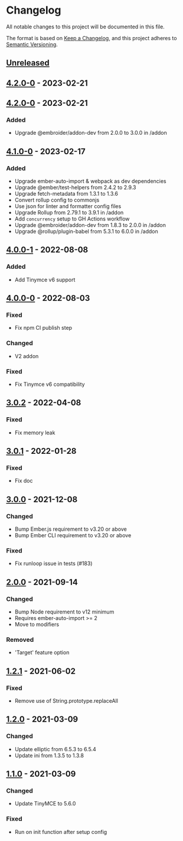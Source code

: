 # Changelog
All notable changes to this project will be documented in this file.

The format is based on [Keep a Changelog](https://keepachangelog.com/en/1.0.0/),
and this project adheres to [Semantic Versioning](https://semver.org/spec/v2.0.0.html).

## [Unreleased]

## [4.2.0-0] - 2023-02-21

## [4.2.0-0] - 2023-02-21
### Added
* Upgrade @embroider/addon-dev from 2.0.0 to 3.0.0 in /addon

## [4.1.0-0] - 2023-02-17
### Added
* Upgrade ember-auto-import & webpack as dev dependencies
* Upgrade @ember/test-helpers from 2.4.2 to 2.9.3
* Upgrade fetch-metadata from 1.3.1 to 1.3.6
* Convert rollup config to commonjs
* Use json for linter and formatter config files
* Upgrade Rollup from 2.79.1 to 3.9.1 in /addon
* Add `concurrency` setup to GH Actions workflow
* Upgrade @embroider/addon-dev from 1.8.3 to 2.0.0 in /addon
* Upgrade @rollup/plugin-babel from 5.3.1 to 6.0.0 in /addon

## [4.0.0-1] - 2022-08-08
### Added
- Add Tinymce v6 support

## [4.0.0-0] - 2022-08-03

### Fixed
- Fix npm CI publish step

### Changed
- V2 addon

### Fixed
- Fix Tinymce v6 compatibility

## [3.0.2] - 2022-04-08

### Fixed
- Fix memory leak

## [3.0.1] - 2022-01-28

### Fixed
- Fix doc

## [3.0.0] - 2021-12-08

### Changed
- Bump Ember.js requirement to v3.20 or above
- Bump Ember CLI requirement to v3.20 or above

### Fixed
- Fix runloop issue in tests (#183)

## [2.0.0] - 2021-09-14

### Changed
- Bump Node requirement to v12 minimum
- Requires ember-auto-import >= 2
- Move to modifiers

### Removed
- 'Target' feature option

## [1.2.1] - 2021-06-02

### Fixed
- Remove use of String.prototype.replaceAll

## [1.2.0] - 2021-03-09

### Changed
- Update elliptic from 6.5.3 to 6.5.4
- Update ini from 1.3.5 to 1.3.8

## [1.1.0] - 2021-03-09

### Changed
- Update TinyMCE to 5.6.0

### Fixed
- Run on init function after setup config

[4.2.0-0]: https://github.com/concordnow/tinymce-ember/compare/v4.1.0-0...v4.2.0-0
[4.1.0-0]: https://github.com/concordnow/tinymce-ember/compare/v4.0.0-1...v4.1.0-0
[4.0.0-1]: https://github.com/concordnow/tinymce-ember/compare/v4.0.0-0...v4.0.0-1
[4.0.0-0]: https://github.com/concordnow/tinymce-ember/compare/v3.0.2...v4.0.0-0
[3.0.2]: https://github.com/concordnow/tinymce-ember/compare/v3.0.1...v3.0.2
[3.0.1]: https://github.com/concordnow/tinymce-ember/compare/v3.0.0...v3.0.1
[3.0.0]: https://github.com/concordnow/tinymce-ember/compare/v2.0.0...v3.0.0
[2.0.0]: https://github.com/concordnow/tinymce-ember/compare/v1.2.1...v2.0.0
[1.2.1]: https://github.com/concordnow/tinymce-ember/compare/v1.2.0...v1.2.1
[1.2.0]: https://github.com/concordnow/tinymce-ember/compare/v1.1.0...v1.2.0
[1.1.0]: https://github.com/concordnow/tinymce-ember/releases/tag/v1.1.0

[unreleased]: https://github.com/concordnow/tinymce-ember/compare/v4.2.0-0...HEAD
